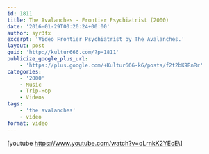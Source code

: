 ```yaml
---
id: 1811
title: The Avalanches - Frontier Psychiatrist (2000)
date: '2016-01-29T00:20:24+00:00'
author: syr3fx
excerpt: 'Video Frontier Psychiatrist by The Avalanches.'
layout: post
guid: 'http://kultur666.com/?p=1811'
publicize_google_plus_url:
    - 'https://plus.google.com/+Kultur666-k6/posts/f2t2bK9RnRr'
categories:
    - '2000'
    - Music
    - Trip-Hop
    - Videos
tags:
    - 'the avalanches'
    - video
format: video
---
```


\[youtube https://www.youtube.com/watch?v=qLrnkK2YEcE\]